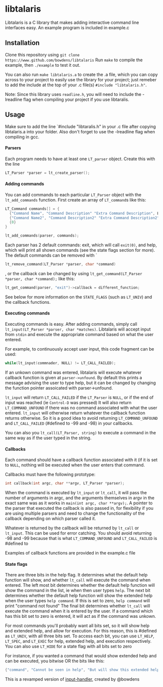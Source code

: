 # libtalaris

Libtalaris is a C library that makes adding interactive command line interfaces easy. An example program is included in example.c

## Installation

Clone this repository using `git clone https://www.github.com/bowdens/libtalaris`
Run `make` to compile the example, then `./example` to test it out.

You can also run `make libtalaris.a` to create the .a file, which you can copy across to your project to easily use the library for your project; just remeber to add the include at the top of your .c file(s) `#include "libtalaris.h"`.

Note: Since this library uses `readline.h`, you will need to include the -lreadline flag when compiling your project if you use libtaralis.

## Usage

Make sure to add the line `#include "libtaralis.h" in your .c file after copying libtalaris.a into your folder. Also don't forget to use the -lreadline flag when compiling in gcc.

#### Parsers
Each program needs to have at least one `LT_parser` object. Create this with the line 
```c
LT_Parser *parser = lt_create_parser();
```

#### Adding commands
You can add commands to each particular `LT_Parser` object with the `lt_add_commands` function. First create an array of `LT_command`s like this:
```c
LT_Command commands[] = {
  {"Command Name", "Command Description" "Extra Command Description", LT_UNIV, callback_function, NULL},
  {"Command Name2", "Command Description2" "Extra Command Description2", LT_UNIV, callback_function2, NULL},
  {0}
}

lt_add_commands(parser, commands);
```

Each parser has 2 default commands: exit, which will call `exit(0)`, and help, which will print all shown commands (see the state flags section for more).
The default commands can be removed with `
```c
lt_remove_command(LT_Parser *parser, char *command)
```
, or the callback can be changed by using `lt_get_command(LT_Parser *parser, char *command);` like this:
```c
lt_get_command(parser, "exit")->callback = different_function;
```

See below for more information on the `STATE_FLAGS` (such as `LT_UNIV`) and the callback functions.

#### Executing commands

Executing commands is easy. After adding commands, simply call `lt_input(LT_Parser *parser, char *matches)`. 
Libtalaris will accept input from `stdin` and execute the appropriate command based on what the user entered.

For example, to continuously accept user input, this code fragment can be used:
```c
while(lt_input(commnader, NULL) != LT_CALL_FAILED);
```
If an unkown command was entered, libtalaris will execute whatever callback function is given at `parser->unfound`. By default this prints a message advising the user to type help, but it can be changed by changing the function pointer assoicated with parser->unfound.

`lt_input` will return `LT_CALL_FAILED` if the `LT_Parser` is `NULL`, or if the end of input was reached (ie `Control-D` was pressed)
It will also return `LT_COMMAND_UNFOUND` if there was no command associated with what the user entered.
`lt_input` will otherwise return whatever the callback function returns otherwise. So it is a good idea to avoid returning `LT_COMMAND_UNFOUND` and `LT_CALL_FAILED` (#defined to -99 and -98) in your callbacks.

You can also you `lt_call(LT_Parser, string)` to execute a command in the same way as if the user typed in the string.

#### Callbacks
Each command should have a callback function associated with it (if it is set to `NULL`, nothing will be executed when the user enters that command.

Callbacks must have the following prototype:
```c
int callback(int argc, char **argv, LT_Parser *parser);
```

When the command is executed by `lt_input` or `lt_call`, it will pass the number of arguments in argc, and the arguments themselves in argv in the exact same was as it works in `main(int argc, char **argv);`.
A pointer to the parser that executed the callback is also passed in, for flexibility if you are using multiple parsers and need to change the functionality of the callback depending on which parser called it.

Whatever is returned by the callback will be returned by `lt_call` or `lt_input`. This can be used for error catching. You should avoid returning -98 and -99 because that is what `LT_COMMAND_UNFOUND` and `LT_CALL_FAILED` is #defined to

Examples of callback functions are provided in the example.c file

#### State flags
There are three bits in the help flag. It determines what the default help function will show, and whether `lt_call` will execute the command when entered.
The left most bit determines whether the default help function will show the command in the list, ie when then user types `help`.
The next bit determines whether the default help function will show the extended help when the user types `help command`. If this is set to zero, `help command` will print "command not found"
The final bit determines whether `lt_call` will execute the command when it is entered by the user. If a command which has this bit set to zero is entered, it will act as if the command was unkown.

For most commands you'll probably want all bits set, so it will show help and extended help, and allow for execution. For this reason, this is #defined as `LT_UNIV`, with all three bits set.
To access each bit, you can use `LT_HELP`, `LT_SPEC`, and `LT_EXEC` for help, extended help, and execution respectively. You can also use `LT_HIDE` for a state flag with all bits set to zero

For instance, if you wanted a command that would show extended help and can be executed, you bitwise OR the bits like this:
```c
{"command", "Cannot be seen in help", "But will show this extended help if 'help command' is run", LT_SPEC | LT_EXEC, callback, NULL}
```



This is a revamped version of [input-handler](https://www.github.com/bowdens/input-handler), created by @bowdens
